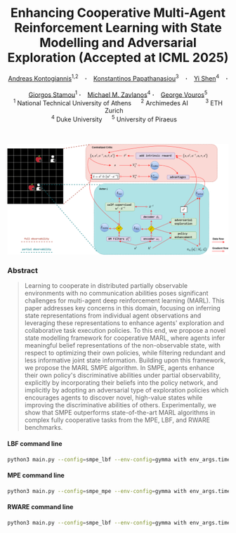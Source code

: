 
<!--             
<style>
  .texttt {
    font-family: Consolas; /* Monospace font */
    font-size: 1em; /* Match surrounding text size */
    color: teal; /* Add this line to set text color to blue */
    letter-spacing: 0; /* Adjust if needed */
  }
</style> -->

<h1 align="center">
  <span style="color: teal; font-family: Consolas;"></span> Enhancing Cooperative Multi-Agent Reinforcement Learning with State Modelling and Adversarial Exploration (Accepted at ICML 2025)
</h1>

<div align="center">
  <a href="https://ddaedalus.github.io/=en" target="_blank">Andreas&nbsp;Kontogiannis</a><sup>1,2</sup> &ensp; <b>&middot;</b> &ensp;
  <a href="https://www.linkedin.com/in/konstantinos-papathanasiou-4bbb1b176/?originalSubdomain=gr" target="_blank">Konstantinos&nbsp;Papathanasiou</a><sup>3</sup> &ensp; <b>&middot;</b> &ensp;
  <a href="https://people.duke.edu/~ys267/">Yi&nbsp;Shen</a><sup>4</sup> &ensp; <b>&middot;</b> &ensp;<br>
  <a href="https://scholar.google.nl/citations?hl=en&user=R3y5dxMAAAAJ" target="_blank">Giorgos&nbsp;Stamou</a><sup>1</sup>  <b>&middot;</b> &ensp;
  <a href="https://www.michaelmzavlanos.org/" target="_blank">Michael Μ.&nbsp;Zavlanos</a><sup>4</sup>  <b>&middot;</b> &ensp;
  <a href="https://scholar.google.com/citations?user=PBX9aQUAAAAJ&hl=en" target="_blank">George&nbsp;Vouros</a><sup>5</sup>  <br>
  <sup>1</sup> National Technical University of Athens &emsp; <sup>2</sup> Archimedes AI &emsp; &emsp; <sup>3</sup> ETH Zurich &emsp; <br>
  <sup>4</sup> Duke University &emsp; <sup>5</sup> University of Piraeus &emsp; <br> <br> <br> 
</div>





![smpe](smpe)

### Abstract

> Learning to cooperate in distributed partially observable environments with no communication abilities poses significant challenges for multi-agent deep reinforcement learning (MARL). 
This paper addresses key concerns in this domain, focusing on inferring state representations from individual agent observations and leveraging these representations to enhance agents' exploration and collaborative task execution policies. To this end, we propose a novel state modelling framework for cooperative MARL, where agents infer meaningful belief representations of the non-observable state, with respect to optimizing their own policies, while filtering redundant and less informative joint state information. Building upon this framework, we propose the MARL SMPE algorithm. In SMPE, agents enhance their own policy's discriminative abilities under partial observability, explicitly by incorporating their beliefs into the policy network, and implicitly by adopting an adversarial type of exploration policies which encourages agents to discover novel, high-value states while improving the discriminative abilities of others. Experimentally, we show that SMPE outperforms state-of-the-art MARL algorithms in complex fully cooperative tasks from the MPE, LBF, and RWARE benchmarks.


#### LBF command line
```bash
python3 main.py --config=smpe_lbf --env-config=gymma with env_args.time_limit=50 env_args.key="Foraging-2s-9x9-3p-2f-coop-v2"
```

#### MPE command line
```bash
python3 main.py --config=smpe_mpe --env-config=gymma with env_args.time_limit=25 env_args.key="mpe:SimpleSpread-v0"
```

#### RWARE command line
```bash
python3 main.py --config=smpe_lbf --env-config=gymma with env_args.time_limit=500 env_args.key="rware:rware-tiny-4ag-hard-v1"
```
